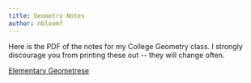 ```yaml
---
title: Geometry Notes
author: nbloomf
---
```


Here is the PDF of the notes for my College Geometry class. I strongly discourage you from printing these out -- they will change often.

[Elementary Geometrese](/pdf/notes/geo.pdf)
